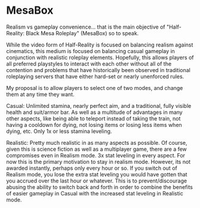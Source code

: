 # MesaBox

Realism vs gameplay convenience... that is the main objective of "Half-Reality: Black Mesa Roleplay" (MesaBox) so to speak. 

While the video form of Half-Reality is focused on balancing realism against cinematics, this medium is focused on balancing casual gameplay in conjunction with realistic roleplay elements. Hopefully, this allows players of all preferred playstyles to interact with each other without all of the contention and problems that have historically been observed in traditional roleplaying servers that have either hard-set or nearly unenforced rules.

My proposal is to allow players to select one of two modes, and change them at any time they want.

Casual:
Unlimited stamina, nearly perfect aim, and a traditional, fully visible health and suit/armor bar. As well as a multitude of advantages in many other aspects, like being able to teleport instead of taking the train, not having a cooldown for dying, not losing items or losing less items when dying, etc.
Only 1x or less stamina leveling.

Realistic:
Pretty much realistic in as many aspects as possible. Of course, given this is science fiction as well as a multiplayer game, there are a few compromises even in Realism mode.
3x stat leveling in every aspect. For now this is the primary motivation to stay in realism mode. However, its not awarded instantly, perhaps only every hour or so. If you switch out of Realism mode, you lose the extra stat leveling you would have gotten that you accrued over the last hour or whatever. This is to prevent/discourage abusing the ability to switch back and forth in order to combine the benefits of easier gameplay in Casual with the increased stat leveling in Realistic mode.

